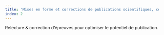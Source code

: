 ```yaml
---
title: 'Mises en forme et corrections de publications scientifiques, commerciales et techniques'
index: 2
---
```


Relecture & correction d’épreuves pour optimiser le potentiel de publication.
